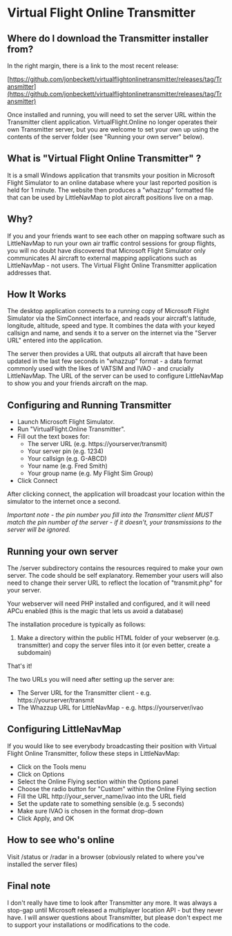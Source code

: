 # Virtual Flight Online Transmitter

## Where do I download the Transmitter installer from?

In the right margin, there is a link to the most recent release:

[https://github.com/jonbeckett/virtualflightonlinetransmitter/releases/tag/Transmitter](https://github.com/jonbeckett/virtualflightonlinetransmitter/releases/tag/Transmitter)

Once installed and running, you will need to set the server URL within the Transmitter client application. VirtualFlight.Online no longer operates their own Transmitter server, but you are welcome to set your own up using the contents of the server folder (see "Running your own server" below).

## What is "Virtual Flight Online Transmitter" ?

It is a small Windows application that transmits your position in Microsoft Flight Simulator to an online database where your last reported position is held for 1 minute. The website then produces a "whazzup" formatted file that can be used by LittleNavMap to plot aircraft positions live on a map.

## Why?

If you and your friends want to see each other on mapping software such as LittleNavMap to run your own air traffic control sessions for group flights, you will no doubt have discovered that Microsoft Flight Simulator only communicates AI aircraft to external mapping applications such as LittleNavMap - not users. The Virtual Flight Online Transmitter application addresses that.

## How It Works

The desktop application connects to a running copy of Microsoft Flight Simulator via the SimConnect interface, and reads your aircraft's latitude, longitude, altitude, speed and type. It combines the data with your keyed callsign and name, and sends it to a server on the internet via the "Server URL" entered into the application.

The server then provides a URL that outputs all aircraft that have been updated in the last few seconds in "whazzup" format - a data format commonly used with the likes of VATSIM and IVAO - and crucially LittleNavMap. The URL of the server can be used to configure LittleNavMap to show you and your friends aircraft on the map.

## Configuring and Running Transmitter

* Launch Microsoft Flight Simulator.
* Run "VirtualFlight.Online Transmitter".
* Fill out the text boxes for:
  * The server URL (e.g. https://yourserver/transmit)
  * Your server pin (e.g. 1234)
  * Your callsign (e.g. G-ABCD)
  * Your name (e.g. Fred Smith)
  * Your group name (e.g. My Flight Sim Group)
* Click Connect

After clicking connect, the application will broadcast your location within the simulator to the internet once a second.

*Important note - the pin number you fill into the Transmitter client MUST match the pin number of the server - if it doesn't, your transmissions to the server will be ignored.*

## Running your own server

The /server subdirectory contains the resources required to make your own server. The code should be self explanatory. Remember your users will also need to change their server URL to reflect the location of "transmit.php" for your server.

Your webserver will need PHP installed and configured, and it will need APCu enabled (this is the magic that lets us avoid a database)

The installation procedure is typically as follows:

1. Make a directory within the public HTML folder of your webserver (e.g. transmitter) and copy the server files into it (or even better, create a subdomain)

That's it!

The two URLs you will need after setting up the server are:

* The Server URL for the Transmitter client - e.g. https://yourserver/transmit
* The Whazzup URL for LittleNavMap - e.g. https://yourserver/ivao

## Configuring LittleNavMap

If you would like to see everybody broadcasting their position with Virtual Flight Online Transmitter, follow these steps in LittleNavMap:

* Click on the Tools menu
* Click on Options
* Select the Online Flying section within the Options panel
* Choose the radio button for "Custom" within the Online Flying section
* Fill the URL http://your_server_name/ivao into the URL field
* Set the update rate to something sensible (e.g. 5 seconds)
* Make sure IVAO is chosen in the format drop-down
* Click Apply, and OK

## How to see who's online

Visit /status or /radar in a browser (obviously related to where you've installed the server files)

## Final note

I don't really have time to look after Transmitter any more. It was always a stop-gap until Microsoft released a multiplayer location API - but they never have. I will answer questions about Transmitter, but please don't expect me to support your installations or modifications to the code.
